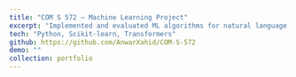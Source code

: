 ```yaml
---
title: "COM S 572 – Machine Learning Project"
excerpt: "Implemented and evaluated ML algorithms for natural language processing tasks. Later extended for LLM experiments and paper publication."
tech: "Python, Scikit-learn, Transformers"
github: https://github.com/AnwarXahid/COM-S-572
demo: ""
collection: portfolio
---
```

